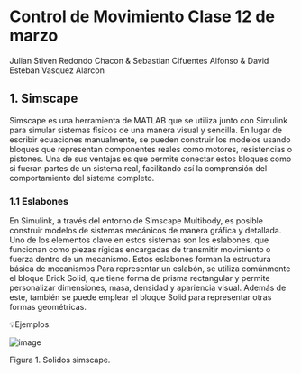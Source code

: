 # Control de Movimiento Clase 12 de marzo
Julian Stiven Redondo Chacon & Sebastian Cifuentes Alfonso & David Esteban Vasquez Alarcon
## 1. Simscape
Simscape es una herramienta de MATLAB que se utiliza junto con Simulink para simular sistemas físicos de una manera visual y sencilla. En lugar de escribir ecuaciones manualmente, se pueden construir los modelos usando bloques que representan componentes reales como motores, resistencias o pistones. Una de sus ventajas es que permite conectar estos bloques como si fueran partes de un sistema real, facilitando así la comprensión del comportamiento del sistema completo.
### 1.1 Eslabones
En Simulink, a través del entorno de Simscape Multibody, es posible construir modelos de sistemas mecánicos de manera gráfica y detallada. Uno de los elementos clave en estos sistemas son los eslabones, que funcionan como piezas rígidas encargadas de transmitir movimiento o fuerza dentro de un mecanismo. Estos eslabones forman la estructura básica de mecanismos
Para representar un eslabón, se utiliza comúnmente el bloque Brick Solid, que tiene forma de prisma rectangular y permite personalizar dimensiones, masa, densidad y apariencia visual. Además de este, también se puede emplear el bloque Solid para representar otras formas geométricas. 

💡Ejemplos:

![image](https://github.com/user-attachments/assets/655064ff-0b01-458b-95ab-d37420dcdddb)

Figura 1. Solidos simscape. 





